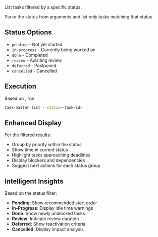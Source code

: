 List tasks filtered by a specific status.


Parse the status from arguments and list only tasks matching that status.

## Status Options
- `pending` - Not yet started
- `in-progress` - Currently being worked on
- `done` - Completed
- `review` - Awaiting review
- `deferred` - Postponed
- `cancelled` - Cancelled

## Execution

Based on <task-id>, run:
```bash
task-master list --status=<task-id>
```

## Enhanced Display

For the filtered results:
- Group by priority within the status
- Show time in current status
- Highlight tasks approaching deadlines
- Display blockers and dependencies
- Suggest next actions for each status group

## Intelligent Insights

Based on the status filter:
- **Pending**: Show recommended start order
- **In-Progress**: Display idle time warnings
- **Done**: Show newly unblocked tasks
- **Review**: Indicate review duration
- **Deferred**: Show reactivation criteria
- **Cancelled**: Display impact analysis
